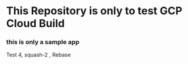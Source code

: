# This Repository is only to test GCP Cloud Build

### this is only a sample app
Test 4, squash-2 , Rebase
